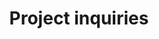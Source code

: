---
title: "Project inquiries"
description: "Get If you&#039;re interested in working with Joel on your next project, complete this short intake form and take the next step toward getting nurtured copy that grows your business."
type: "contact"
---